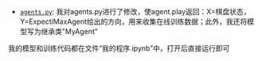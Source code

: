 * [`agents.py`](game2048/agents.py): 我对agents.py进行了修改，使agent.play返回：X=棋盘状态，Y=ExpectiMaxAgent给出的方向，用来收集在线训练数据；此外，我还将模型写为继承类"MyAgent"

我的模型和训练代码都在文件“我的程序.ipynb”中，打开后直接运行即可

